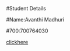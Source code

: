 #Student Details

#Name:Avanthi Madhuri

#700:700764030

[clickhere](https://drive.google.com/file/d/1OaO0Ccw5kwQfaA2iXS5ucHb0T-PlyClD/view?usp=sharing)
